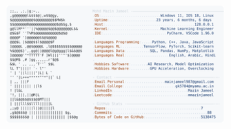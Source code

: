 <picture>
  <source srcset="https://raw.githubusercontent.com/mmazinjameel/mmazinjameel/main/dark_mode.svg?v=1747001336" media="(prefers-color-scheme: dark)">
  <img src="https://raw.githubusercontent.com/mmazinjameel/mmazinjameel/main/light_mode.svg?v=1747001336">
</picture>
